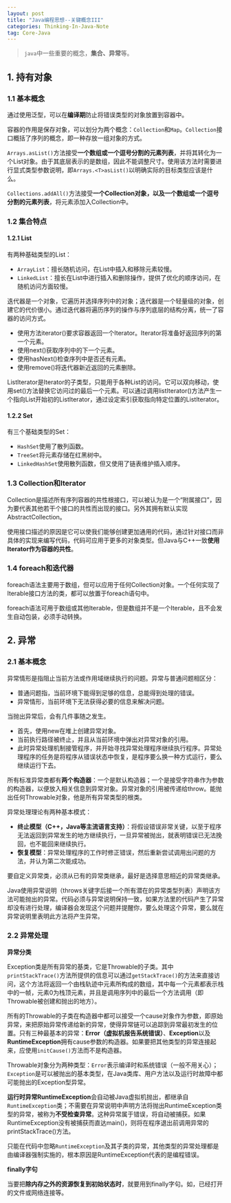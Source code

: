 ```yaml
---
layout: post
title: "Java编程思想--关键概念III"
categories: Thinking-In-Java-Note
tag: Core-Java
---
```

> `java`中一些重要的概念，**集合、异常**等。

## 1. 持有对象

### 1.1 基本概念

通过使用泛型，可以在**编译期**防止将错误类型的对象放置到容器中。

容器的作用是保存对象，可以划分为两个概念：`Collection`和`Map`。`Collection`接口概括了序列的概念，即一种存放一组对象的方式。

`Arrays.asList()`方法接受**一个数组或一个逗号分割的元素列表**，并将其转化为一个List对象。由于其底层表示的是数组，因此不能调整尺寸。使用该方法时需要进行显式类型参数说明，即`Arrays.<T>asList()`以明确实际的目标类型应该是什么。

`Collections.addAll()`方法接受**一个Collection对象，以及一个数组或一个逗号分割的元素列表**，将元素添加入Collection中。

### 1.2 集合特点

#### 1.2.1 List

有两种基础类型的List：
- `ArrayList`：擅长随机访问，在List中插入和移除元素较慢。
- `LinkedList`：擅长在List中进行插入和删除操作，提供了优化的顺序访问，在随机访问方面较慢。

迭代器是一个对象，它遍历并选择序列中的对象；迭代器是一个轻量级的对象，创建它的代价很小。通过迭代器将遍历序列的操作与序列底层的结构分离，统一了容器的访问方式。
- 使用方法iterator()要求容器返回一个Iterator。Iterator将准备好返回序列的第一个元素。
- 使用next()获取序列中的下一个元素。
- 使用hasNext()检查序列中是否还有元素。
- 使用remove()将迭代器新近返回的元素删除。

ListIterator是Iterator的子类型，只能用于各种List的访问。它可以双向移动，使用set()方法替换它访问过的最后一个元素。可以通过调用listIterator()方法产生一个指向List开始初的ListIterator，通过设定索引获取指向特定位置的ListIterator。

#### 1.2.2 Set

有三个基础类型的Set：
- `HashSet`使用了散列函数。
- `TreeSet`将元素存储在红黑树中。
- `LinkedHashSet`使用散列函数，但又使用了链表维护插入顺序。

### 1.3 Collection和Iterator

Collection是描述所有序列容器的共性根接口，可以被认为是一个“附属接口”，因为要代表其他若干个接口的共性而出现的接口。另外其拥有默认实现AbstractCollection。

使用接口描述的原因是它可以使我们能够创建更加通用的代码，通过针对接口而非具体的实现来编写代码，代码可应用于更多的对象类型。但Java与C++一致**使用Iterator作为容器的共性**。

### 1.4 foreach和迭代器

foreach语法主要用于数组，但可以应用于任何Collection对象。一个任何实现了Iterable接口方法的类，都可以放置于foreach语句中。

foreach语法可用于数组或其他Iterable，但是数组并不是一个Iterable，且不会发生自动包装，必须手动转换。

## 2. 异常

### 2.1 基本概念

异常情形是指阻止当前方法或作用域继续执行的问题。异常与普通问题相区分：
- 普通问题指，当前环境下能得到足够的信息，总能得到处理的错误。
- 异常情形，当前环境下无法获得必要的信息来解决问题。

当抛出异常后，会有几件事随之发生。
- 首先，使用new在堆上创建异常对象。
- 当前执行路径被终止，并且从当前环境中弹出对异常对象的引用。
- 此时异常处理机制接管程序，并开始寻找异常处理程序继续执行程序。异常处理程序的任务是将程序从错误状态中恢复，是程序要么换一种方式运行，要么继续运行下去。

所有标准异常类都有**两个构造器**：一个是默认构造器；一个是接受字符串作为参数的构造器，以便放入相关信息到异常对象。异常对象的引用被传递给throw。能抛出任何Throwable对象，他是所有异常类型的根类。

异常处理理论有两种基本模式：
- **终止模型（C++，Java等主流语言支持）**：将假设错误非常关键，以至于程序无法返回到异常发生的地方继续执行，一旦异常被抛出，就表明错误已无法挽回，也不能回来继续执行。
- **恢复模型**：异常处理程序的工作时修正错误，然后重新尝试调用出问题的方法，并认为第二次能成功。

要自定义异常类，必须从已有的异常类继承，最好是选择意思相近的异常类继承。

Java使用异常说明（throws关键字后接一个所有潜在的异常类型列表）声明该方法可能抛出的异常。代码必须与异常说明保持一致，如果方法里的代码产生了异常却没有进行处理，编译器会发现这个问题并提醒你，要么处理这个异常，要么就在异常说明里表明此方法将产生异常。

### 2.2 异常处理

**异常分类**

Exception类是所有异常的基类，它是Throwable的子类。其中`printStackTrace()`方法所提供的信息可以通过`getStackTrace()`的方法来直接访问，这个方法将返回一个由栈轨迹中元素所构成的数组，其中每一个元素都表示栈中的一帧，元素0为栈顶元素，并且是调用序列中的最后一个方法调用（即Throwable被创建和抛出的地方）。

所有的Throwable的子类在构造器中都可以接受一个cause对象作为参数，即原始异常，来把原始异常传递给新的异常，使得异常链可以追踪到异常最初发生的位置。只有三种最基本的异常：**Error（虚拟机报告系统错误）**、**Exception**以及**RuntimeException**拥有cause参数的构造器。如果要把其他类型的异常连接起来，应使用`initCause()`方法而不是构造器。

Throwable对象分为两种类型：`Error`表示编译时和系统错误（一般不用关心）；`Exception`是可以被抛出的基本类型，在Java类库、用户方法以及运行时故障中都可能抛出的Exception型异常。

**运行时异常RuntimeException**会自动被Java虚拟机抛出，都继承自`RuntimeException`类；不需要在异常说明中声明方法将抛出RuntimeException类型的异常，被称为**不受检查异常**。这种异常属于错误，将自动被捕获。如果RuntimeException没有被捕获而直达main()，则将在程序退出前调用异常的printStackTrace()方法。

只能在代码中忽略`RuntimeException`及其子类的异常，其他类型的异常处理都是由编译器强制实施的，根本原因是RuntimeException代表的是编程错误。

**finally字句**

当要把**除内存之外的资源恢复到初始状态时**，就要用到finally字句。如，已经打开的文件或网络连接等。